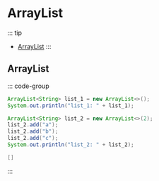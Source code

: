 # ArrayList

::: tip
- [ArrayList](https://docs.oracle.com/en/java/javase/23/docs/api/java.base/java/util/ArrayList.html)
:::

## ArrayList

::: code-group

```java [代码]
ArrayList<String> list_1 = new ArrayList<>();
System.out.println("list_1: " + list_1);

ArrayList<String> list_2 = new ArrayList<>(2);
list_2.add("a");
list_2.add("b");
list_2.add("c");
System.out.println("list_2: " + list_2);

```

```java [结果]
[]
```

:::
